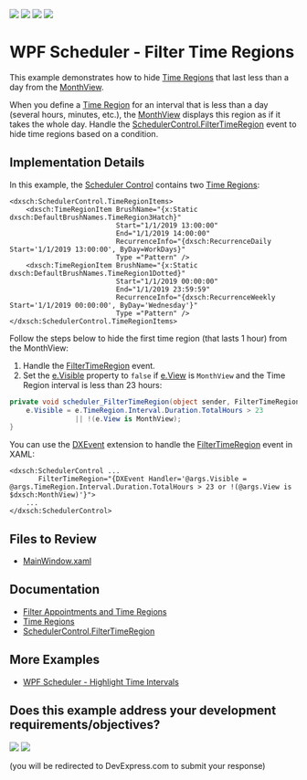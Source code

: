 <!-- default badges list -->
![](https://img.shields.io/endpoint?url=https://codecentral.devexpress.com/api/v1/VersionRange/242986561/22.2.2%2B)
[![](https://img.shields.io/badge/Open_in_DevExpress_Support_Center-FF7200?style=flat-square&logo=DevExpress&logoColor=white)](https://supportcenter.devexpress.com/ticket/details/T865247)
[![](https://img.shields.io/badge/📖_How_to_use_DevExpress_Examples-e9f6fc?style=flat-square)](https://docs.devexpress.com/GeneralInformation/403183)
[![](https://img.shields.io/badge/💬_Leave_Feedback-feecdd?style=flat-square)](#does-this-example-address-your-development-requirementsobjectives)
<!-- default badges end -->

# WPF Scheduler - Filter Time Regions

This example demonstrates how to hide [Time Regions](https://docs.devexpress.com/WPF/401378/controls-and-libraries/scheduler/time-regions) that last less than a day from the [MonthView](https://docs.devexpress.com/WPF/119207/controls-and-libraries/scheduler/views/month-view).

When you define a [Time Region](https://docs.devexpress.com/WPF/401378/controls-and-libraries/scheduler/time-regions) for an interval that is less than a day (several hours, minutes, etc.), the [MonthView](https://docs.devexpress.com/WPF/119207/controls-and-libraries/scheduler/views/month-view) displays this region as if it takes the whole day. Handle the [SchedulerControl.FilterTimeRegion](https://docs.devexpress.com/WPF/DevExpress.Xpf.Scheduling.SchedulerControl.FilterTimeRegion) event to hide time regions based on a condition.

## Implementation Details

In this example, the [Scheduler Control](https://docs.devexpress.com/WPF/114881/controls-and-libraries/scheduler) contains two [Time Regions](https://docs.devexpress.com/WPF/401378/controls-and-libraries/scheduler/time-regions):

```xaml
<dxsch:SchedulerControl.TimeRegionItems>
    <dxsch:TimeRegionItem BrushName="{x:Static dxsch:DefaultBrushNames.TimeRegion3Hatch}"
                          Start="1/1/2019 13:00:00"
                          End="1/1/2019 14:00:00"
                          RecurrenceInfo="{dxsch:RecurrenceDaily Start='1/1/2019 13:00:00', ByDay=WorkDays}"
                          Type ="Pattern" />
    <dxsch:TimeRegionItem BrushName="{x:Static dxsch:DefaultBrushNames.TimeRegion1Dotted}"
                          Start="1/1/2019 00:00:00"
                          End="1/1/2019 23:59:59"
                          RecurrenceInfo="{dxsch:RecurrenceWeekly Start='1/1/2019 00:00:00', ByDay='Wednesday'}"
                          Type ="Pattern" />
</dxsch:SchedulerControl.TimeRegionItems>
```

Follow the steps below to hide the first time region (that lasts 1 hour) from the MonthView:

1) Handle the [FilterTimeRegion](https://docs.devexpress.com/WPF/DevExpress.Xpf.Scheduling.SchedulerControl.FilterTimeRegion) event.
2) Set the [e.Visible](https://docs.devexpress.com/WPF/DevExpress.Xpf.Scheduling.FilterTimeRegionEventArgs.Visible) property to `false` if [e.View](https://docs.devexpress.com/WPF/DevExpress.Xpf.Scheduling.FilterTimeRegionEventArgs.View) is `MonthView` and the Time Region interval is less than 23 hours:

```cs
private void scheduler_FilterTimeRegion(object sender, FilterTimeRegionEventArgs e) {
    e.Visible = e.TimeRegion.Interval.Duration.TotalHours > 23
                || !(e.View is MonthView);
}
```

You can use the [DXEvent](https://docs.devexpress.com/WPF/115778/mvvm-framework/dxbinding/dxevent) extension to handle the [FilterTimeRegion](https://docs.devexpress.com/WPF/DevExpress.Xpf.Scheduling.SchedulerControl.FilterTimeRegion) event in XAML:

```xaml
<dxsch:SchedulerControl ...
       FilterTimeRegion="{DXEvent Handler='@args.Visible = @args.TimeRegion.Interval.Duration.TotalHours > 23 or !(@args.View is $dxsch:MonthView)'}">
    ...
</dxsch:SchedulerControl>
```

## Files to Review

* [MainWindow.xaml](./CS/DXSample/MainWindow.xaml) 

## Documentation

* [Filter Appointments and Time Regions](https://docs.devexpress.com/WPF/401646/controls-and-libraries/scheduler/filter-appointments-and-time-regions)
* [Time Regions](https://docs.devexpress.com/WPF/401378/controls-and-libraries/scheduler/time-regions)
* [SchedulerControl.FilterTimeRegion](https://docs.devexpress.com/WPF/DevExpress.Xpf.Scheduling.SchedulerControl.FilterTimeRegion)

## More Examples

* [WPF Scheduler - Highlight Time Intervals](https://github.com/DevExpress-Examples/wpf-scheduler-highlight-time-intervals)
<!-- feedback -->
## Does this example address your development requirements/objectives?

[<img src="https://www.devexpress.com/support/examples/i/yes-button.svg"/>](https://www.devexpress.com/support/examples/survey.xml?utm_source=github&utm_campaign=wpf-scheduler-filter-time-regions&~~~was_helpful=yes) [<img src="https://www.devexpress.com/support/examples/i/no-button.svg"/>](https://www.devexpress.com/support/examples/survey.xml?utm_source=github&utm_campaign=wpf-scheduler-filter-time-regions&~~~was_helpful=no)

(you will be redirected to DevExpress.com to submit your response)
<!-- feedback end -->
